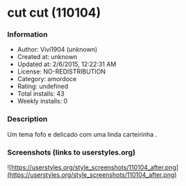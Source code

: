 # cut cut (110104)

### Information
- Author: Vivi1904 (unknown)
- Created at: unknown
- Updated at: 2/6/2015, 12:22:31 AM
- License: NO-REDISTRIBUTION
- Category: amordoce
- Rating: undefined
- Total installs: 43
- Weekly installs: 0


### Description
Um tema fofo e delicado com uma linda carteirinha .


### Screenshots (links to userstyles.org)
![https://userstyles.org/style_screenshots/110104_after.png](https://userstyles.org/style_screenshots/110104_after.png)


